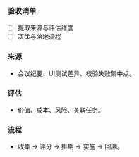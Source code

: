 ### 验收清单
- [ ] 提取来源与评估维度
- [ ] 决策与落地流程

### 来源
- 会议纪要、UI测试差异、校验失败集中点。

### 评估
- 价值、成本、风险、关联任务。

### 流程
- 收集 → 评分 → 排期 → 实施 → 回溯。
